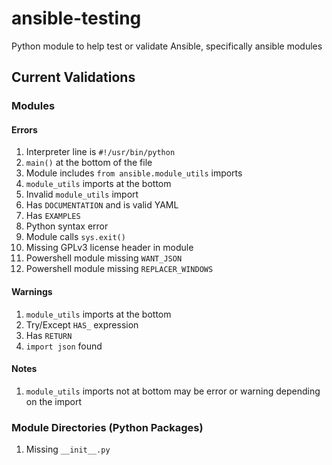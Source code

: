 # ansible-testing
Python module to help test or validate Ansible, specifically ansible modules

## Current Validations

### Modules

#### Errors

1. Interpreter line is `#!/usr/bin/python`
1. `main()` at the bottom of the file
1. Module includes `from ansible.module_utils` imports
1. `module_utils` imports at the bottom
1. Invalid `module_utils` import
1. Has `DOCUMENTATION` and is valid YAML
1. Has `EXAMPLES`
1. Python syntax error
1. Module calls `sys.exit()`
1. Missing GPLv3 license header in module
1. Powershell module missing `WANT_JSON`
1. Powershell module missing `REPLACER_WINDOWS`

#### Warnings

1. `module_utils` imports at the bottom
1. Try/Except `HAS_` expression
1. Has `RETURN`
1. `import json` found

#### Notes

1. `module_utils` imports not at bottom may be error or warning depending on the import

### Module Directories (Python Packages)

1. Missing `__init__.py`

